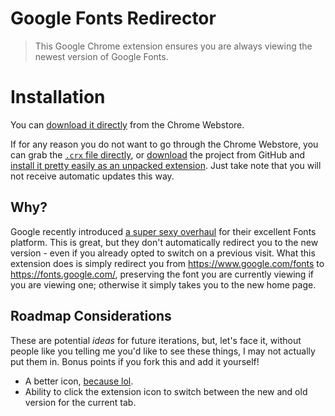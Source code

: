 # Google Fonts Redirector

> This Google Chrome extension ensures you are always viewing the newest version
> of Google Fonts.

# Installation

You can [download it directly](https://chrome.google.com/webstore/detail/google-fonts-redirector/fidipbbihoglcmonjdnfealklijlodae)
from the Chrome Webstore.

If for any reason you do not want to go through the Chrome Webstore, you can
grab the [`.crx` file directly](https://github.com/mikebranski/google-fonts-redirector/blob/master/google-fonts-redirect-chrome-extension.crx), or  [download](https://github.com/mikebranski/google-fonts-redirector/archive/master.zip)
the project from GitHub and [install it pretty easily as an unpacked extension](https://developer.chrome.com/extensions/getstarted#unpacked). Just
take note that you will not receive automatic updates this way.

## Why?

Google recently introduced [a super sexy overhaul](https://design.google.com/articles/reimagining-google-fonts/)
for their excellent Fonts platform. This is great, but they don't automatically
redirect you to the new version - even if you already opted to switch on a
previous visit. What this extension does is simply redirect you from
https://www.google.com/fonts to https://fonts.google.com/, preserving the font
you are currently viewing if you are viewing one; otherwise it simply takes you
to the new home page.

## Roadmap Considerations

These are potential _ideas_ for future iterations, but, let's face it, without
people like you telling me you'd like to see these things, I may not actually
put them in. Bonus points if you fork this and add it yourself!

- A better icon, [because lol](https://github.com/mikebranski/google-fonts-redirector/blob/master/icon-19.png).
- Ability to click the extension icon to switch between the new and old version
  for the current tab.
